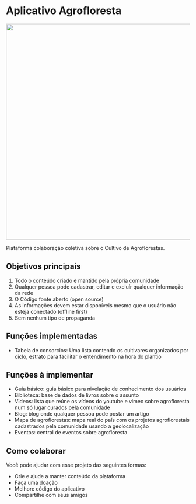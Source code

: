 # Aplicativo Agrofloresta

<img src="http://blog.tistu.com.br/wp-content/themes/tistu_blog/thumb.php?src=http://blog.tistu.com.br/wp-content/uploads/2016/03/agrofloresta_logo_6701.png&w=590&h=209&zc=1" width="590" />

Plataforma colaboração coletiva sobre o Cultivo de Agroflorestas.

## Objetivos principais

1. Todo o conteúdo criado e mantido pela própria comunidade
2. Qualquer pessoa pode cadastrar, editar e excluír qualquer informação da rede
3. O Código fonte aberto (open source)
4. As informações devem estar disponíveis mesmo que o usuário não esteja conectado (offline first)
5. Sem nenhum tipo de propaganda

## Funções implementadas

- Tabela de consorcios: Uma lista contendo os cultivares organizados por ciclo, estrato para facilitar o entendimento na hora do plantio

## Funções à implementar

- Guia básico: guia básico para nivelação de conhecimento dos usuários
- Biblioteca: base de dados de livros sobre o assunto
- Videos: lista que reúne os vídeos do youtube e vimeo sobre agrofloresta num só lugar curados pela comunidade
- Blog: blog onde qualquer pessoa pode postar um artigo
- Mapa de agroflorestas: mapa real do país com os projetos agroflorestais cadastrados pela comunidade usando a geolocalização
- Eventos: central de eventos sobre agrofloresta

## Como colaborar

Você pode ajudar com esse projeto das seguintes formas:

- Crie e ajude a manter conteúdo da plataforma
- Faça uma doação
- Melhore código do aplicativo
- Compartilhe com seus amigos
